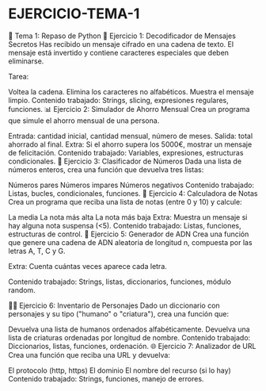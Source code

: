 # EJERCICIO-TEMA-1

🧪 Tema 1: Repaso de Python
🧩 Ejercicio 1: Decodificador de Mensajes Secretos
Has recibido un mensaje cifrado en una cadena de texto. El mensaje está invertido y contiene caracteres especiales que deben eliminarse.

Tarea:

Voltea la cadena.
Elimina los caracteres no alfabéticos.
Muestra el mensaje limpio.
Contenido trabajado: Strings, slicing, expresiones regulares, funciones.
📊 Ejercicio 2: Simulador de Ahorro Mensual
Crea un programa que simule el ahorro mensual de una persona.

Entrada: cantidad inicial, cantidad mensual, número de meses.
Salida: total ahorrado al final.
Extra: Si el ahorro supera los 5000€, mostrar un mensaje de felicitación.
Contenido trabajado: Variables, expresiones, estructuras condicionales.
🧠 Ejercicio 3: Clasificador de Números
Dada una lista de números enteros, crea una función que devuelva tres listas:

Números pares
Números impares
Números negativos
Contenido trabajado: Listas, bucles, condicionales, funciones.
🧮 Ejercicio 4: Calculadora de Notas
Crea un programa que reciba una lista de notas (entre 0 y 10) y calcule:

La media
La nota más alta
La nota más baja
Extra: Muestra un mensaje si hay alguna nota suspensa (<5).
Contenido trabajado: Listas, funciones, estructuras de control.
🧬 Ejercicio 5: Generador de ADN
Crea una función que genere una cadena de ADN aleatoria de longitud n, compuesta por las letras A, T, C y G.

Extra: Cuenta cuántas veces aparece cada letra.

Contenido trabajado: Strings, listas, diccionarios, funciones, módulo random.

🧙‍♀️ Ejercicio 6: Inventario de Personajes
Dado un diccionario con personajes y su tipo ("humano" o "criatura"), crea una función que:

Devuelva una lista de humanos ordenados alfabéticamente.
Devuelva una lista de criaturas ordenadas por longitud de nombre.
Contenido trabajado: Diccionarios, listas, funciones, ordenación.
🌐 Ejercicio 7: Analizador de URL
Crea una función que reciba una URL y devuelva:

El protocolo (http, https)
El dominio
El nombre del recurso (si lo hay)
Contenido trabajado: Strings, funciones, manejo de errores.